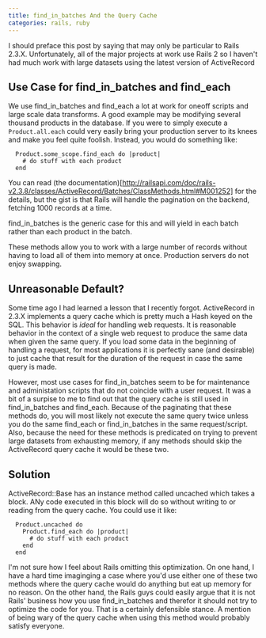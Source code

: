```yaml
---
title: find_in_batches And the Query Cache
categories: rails, ruby
---
```


I should preface this post by saying that may only be particular to Rails 2.3.X. Unfortunately, all of the major projects at work use Rails 2 so I haven't had much work with large datasets using the latest version of ActiveRecord

## Use Case for find_in_batches and find_each

We use find_in_batches and find_each a lot at work for oneoff scripts and large scale data transforms. A good example may be modifying several thousand products in the database. If you were to simply execute a `Product.all.each` could very easily bring your production server to its knees and make you feel quite foolish. Instead, you would do something like:

~~~~{.ruby}
  Product.some_scope.find_each do |product|
    # do stuff with each product
  end
~~~~

You can read (the documentation)[http://railsapi.com/doc/rails-v2.3.8/classes/ActiveRecord/Batches/ClassMethods.html#M001252] for the details, but the gist is that Rails will handle the pagination on the backend, fetching 1000 records at a time. 

find_in_batches is the generic case for this and will yield in each batch rather than each product in the batch.

These methods allow you to work with a large number of records without having to load all of them into memory at once. Production servers do not enjoy swapping.

## Unreasonable Default?
Some time ago I had learned a lesson that I recently forgot. ActiveRecord in 2.3.X implements a query cache which is pretty much a Hash keyed on the SQL. This behavior is *ideal* for handling web requests. It is reasonable behavior in the context of a single web request to produce the same data when given the same query. If you load some data in the beginning of handling a request, for most applications it is perfectly sane (and desirable) to just cache that result for the duration of the request in case the same query is made.

However, most use cases for find_in_batches seem to be for maintenance and administation scripts that do not coincide with a user request. It was a bit of a surpise to me to find out that the query cache is still used in find_in_batches and find_each. Because of the paginating that these methods do, you will most likely not execute the same query twice unless you do the same find_each or find_in_batches in the same request/script. Also, because the need for these methods is predicated on trying to prevent large datasets from exhausting memory, if any methods should skip the ActiveRecord query cache it would be these two.

## Solution

ActiveRecord::Base has an instance method called uncached which takes a block. ANy code executed in this block will do so without writing to or reading from the query cache. You could use it like:

~~~~{.ruby}
  Product.uncached do
    Product.find_each do |product|
      # do stuff with each product
    end
  end
~~~~

I'm not sure how I feel about Rails omitting this optimization. On one hand, I have a hard time imaginging a case where you'd use either one of these two methods where the query cache would do anything but eat up memory for no reason. On the other hand, the Rails guys could easily argue that it is not Rails' business how you use find_in_batches and therefor it should not try to optimize the code for you. That is a certainly defensible stance. A mention of being wary of the query cache when using this method would probably satisfy everyone.
